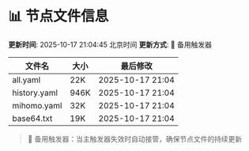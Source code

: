 # 📊 节点文件信息

**更新时间**: 2025-10-17 21:04:45 北京时间
**更新方式**: 🔄 备用触发器

| 文件名 | 大小 | 最后修改 |
|--------|------|----------|
| all.yaml | 22K | 2025-10-17 21:04 |
| history.yaml | 946K | 2025-10-17 21:04 |
| mihomo.yaml | 32K | 2025-10-17 21:04 |
| base64.txt | 19K | 2025-10-17 21:04 |

> 🔄 备用触发器：当主触发器失效时自动接管，确保节点文件的持续更新
